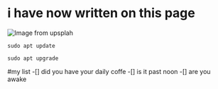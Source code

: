 # <h1>i have now written on this page
![Image from upsplah](https://images.unsplash.com/photo-1702396490992-9db81a33271f?q=80&w=1932&auto=format&fit=crop&ixlib=rb-4.0.3&ixid=M3wxMjA3fDB8MHxwaG90by1wYWdlfHx8fGVufDB8fHx8fA%3D%3D)


```
sudo apt update
```
```
sudo apt upgrade
```
#my list
-[] did you have your daily coffe
-[] is it past noon
-[] are you awake
